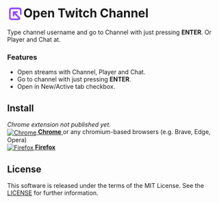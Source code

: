 # <img src="extension/chrome/src/icons/icon48.png" width="38" align="left" /> Open Twitch Channel

Type channel username and go to Channel with just pressing **ENTER**. Or Player and Chat at.

### Features

- Open streams with Channel, Player and Chat.
- Go to channel with just pressing **ENTER**.
- Open in New/Active tab checkbox.

## Install

_Chrome extension not published yet._
<br>
<a href="CHROME_WEB_STORE_LINK">
	<img src="https://raw.githubusercontent.com/alrra/browser-logos/main/src/chrome/chrome.svg" width="48" alt="Chrome" valign="middle"> <b>Chrome</b>
</a>
or any chromium-based browsers (e.g. Brave, Edge, Opera)
<br>
<a href="https://addons.mozilla.org/en-US/firefox/addon/open-twitch-channel/">
	<img src="https://raw.githubusercontent.com/alrra/browser-logos/main/src/firefox/firefox.svg" width="48" alt="Firefox" valign="middle"> <b>Firefox</b>
</a>

## License

This software is released under the terms of the MIT License. See the [LICENSE](https://github.com/yungsamd17/Open-Twitch-Channel/blob/main/LICENSE) for further information.
